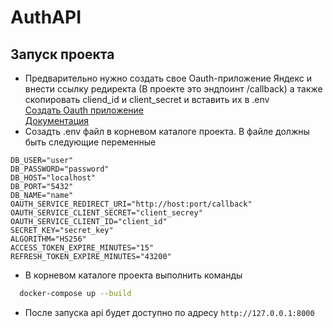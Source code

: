 # AuthAPI


## Запуск проекта
* Предварительно нужно создать свое Oauth-приложение Яндекс и внести ссылку редиректа (В проекте это эндпоинт /callback) 
a также скопировать cliend_id и client_secret и вставить их в .env  
[Создать Oauth приложение](https://oauth.yandex.ru/)  
[Документация](https://yandex.ru/dev/id/doc/ru/tips)
* Созадть .env файл в корневом каталоге проекта. В файле должны быть следующие переменные

```
DB_USER="user"
DB_PASSWORD="password"
DB_HOST="localhost"
DB_PORT="5432"
DB_NAME="name"
OAUTH_SERVICE_REDIRECT_URI="http://host:port/callback"
OAUTH_SERVICE_CLIENT_SECRET="client_secrey"
OAUTH_SERVICE_CLIENT_ID="client_id"
SECRET_KEY="secret_key"
ALGORITHM="HS256"
ACCESS_TOKEN_EXPIRE_MINUTES="15"
REFRESH_TOKEN_EXPIRE_MINUTES="43200"
```
* В корневом каталоге проекта выполнить команды


```bash
  docker-compose up --build
```


* После запуска api будет доступно по адресу `http://127.0.0.1:8000`
